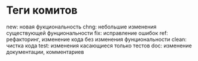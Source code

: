 # Теги комитов
new: новая фукциональность
chng: небольшие изменения существующей фунциональности
fix: исправление ошибок
ref: рефакторинг, изменение кода без изменения фунциональности
clean: чистка кода
test: изменения касающиеся только тестов
doc: изменение документации, комментариев